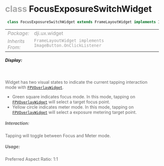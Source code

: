 <div class="article"><h1 ><font color="#AAA">class </font>FocusExposureSwitchWidget</h1></div>

~~~java
 class FocusExposureSwitchWidget extends FrameLayoutWidget implements ImageButton.OnClickListener 
~~~

<html><table class="table-supportedby"><tr valign="top"><td width=15%><font color="#999"><i>Package:</i></td><td width=85%><font color="#999">dji.ux.widget</td></tr><tr valign="top"><td width=15%><font color="#999"><i>Inherits From:</i></td><td width=85%><font color="#999"><code>FrameLayoutWidget implements ImageButton.OnClickListener</code></td></tr></table></html>



##### Display:

<br style="clear:both" />

<font color="#666">Widget has two visual states to indicate the current tapping interaction mode with <code><a href="/Widgets/FPVOverlayWidget.html#fpvoverlaywidget">FPVOverlayWidget</a></code>.
  - Green square indicates focus mode. In this mode, tapping on
  <code><a href="/Widgets/FPVOverlayWidget.html#fpvoverlaywidget">FPVOverlayWidget</a></code> will select a target focus point.
  - Yellow circle indicates meter mode. In this mode, tapping on
  <code><a href="/Widgets/FPVOverlayWidget.html#fpvoverlaywidget">FPVOverlayWidget</a></code> will select a exposure metering target point.



##### Interaction:



<font color="#666">Tapping will toggle between Focus and Meter mode.



##### Usage:



<font color="#666">Preferred Aspect Ratio: 1:1


